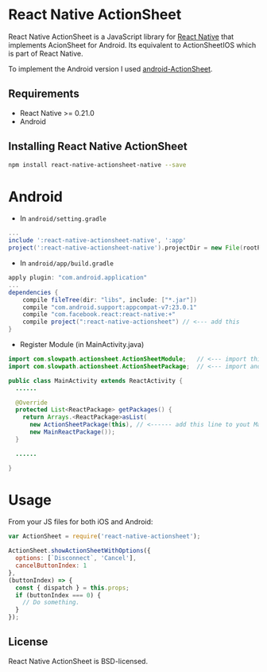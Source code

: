 # React Native ActionSheet
React Native ActionSheet is a JavaScript library for [React Native](https://facebook.github.io/react-native/) that implements AcionSheet for Android. Its equivalent to ActionSheetIOS which is part of React Native.

To implement the Android version I used [android-ActionSheet](https://github.com/baoyongzhang/android-ActionSheet).

## Requirements
* React Native >= 0.21.0
* Android

## Installing React Native ActionSheet
```bash
npm install react-native-actionsheet-native --save
```

# Android
* In `android/setting.gradle`

```gradle
...
include ':react-native-actionsheet-native', ':app'
project(':react-native-actionsheet-native').projectDir = new File(rootProject.projectDir, '../node_modules/react-native-actionsheet-native/android')
```

* In `android/app/build.gradle`

```gradle
apply plugin: "com.android.application"
...
dependencies {
    compile fileTree(dir: "libs", include: ["*.jar"])
    compile "com.android.support:appcompat-v7:23.0.1"
    compile "com.facebook.react:react-native:+"
    compile project(":react-native-actionsheet") // <--- add this
}
```

* Register Module (in MainActivity.java)

```java
import com.slowpath.actionsheet.ActionSheetModule;   // <--- import this
import com.slowpath.actionsheet.ActionSheetPackage;  // <--- import and this

public class MainActivity extends ReactActivity {
  ......

  @Override
  protected List<ReactPackage> getPackages() {
    return Arrays.<ReactPackage>asList(
      new ActionSheetPackage(this), // <------ add this line to yout MainActivity class
      new MainReactPackage());
  }

  ......

}
```

# Usage

From your JS files for both iOS and Android:

```js
var ActionSheet = require('react-native-actionsheet');

ActionSheet.showActionSheetWithOptions({
  options: [`Disconnect`, 'Cancel'],
  cancelButtonIndex: 1
},
(buttonIndex) => {
  const { dispatch } = this.props;
  if (buttonIndex === 0) {
    // Do something.
  }
});

```

## License
React Native ActionSheet is BSD-licensed.
